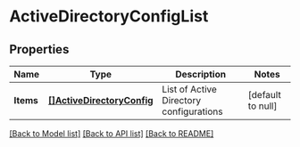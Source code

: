 # ActiveDirectoryConfigList

## Properties
Name | Type | Description | Notes
------------ | ------------- | ------------- | -------------
**Items** | [**[]ActiveDirectoryConfig**](ActiveDirectoryConfig.md) | List of Active Directory configurations | [default to null]

[[Back to Model list]](../README.md#documentation-for-models) [[Back to API list]](../README.md#documentation-for-api-endpoints) [[Back to README]](../README.md)

